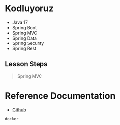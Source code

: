 # Kodluyoruz
- Java 17
- Spring Boot
- Spring MVC
- Spring Data
- Spring Security
- Spring Rest

## Lesson Steps
> Spring MVC
> 

# Reference Documentation
* [Github](https://github.com/kadirsnsy/KodluyoruzSpringBoot)

```sh
docker
```

